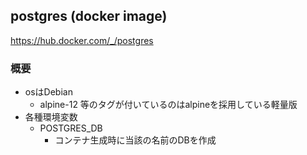 ## postgres (docker image)

https://hub.docker.com/_/postgres

### 概要

* osはDebian
  * alpine-12 等のタグが付いているのはalpineを採用している軽量版
* 各種環境変数
  * POSTGRES_DB
    * コンテナ生成時に当該の名前のDBを作成